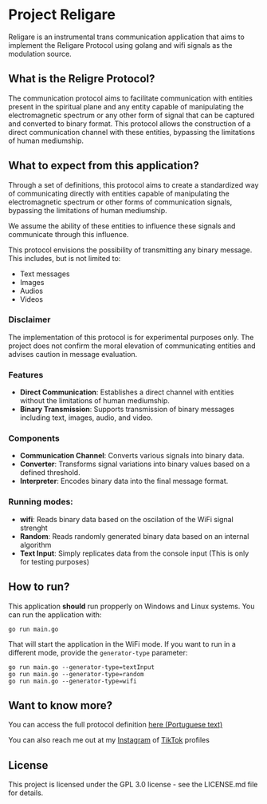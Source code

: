 Project Religare
=============

Religare is an instrumental trans communication application that aims to implement the Religare Protocol using golang and wifi signals as the modulation source.

## What is the Religre Protocol?

The communication protocol aims to facilitate communication with entities present in the spiritual plane and any entity capable of manipulating the electromagnetic spectrum or any other form of signal that can be captured and converted to binary format. This protocol allows the construction of a direct communication channel with these entities, bypassing the limitations of human mediumship.

## What to expect from this application?

Through a set of definitions, this protocol aims to create a standardized way of communicating directly with entities capable of manipulating the electromagnetic spectrum or other forms of communication signals, bypassing the limitations of human mediumship.

We assume the ability of these entities to influence these signals and communicate through this influence.

This protocol envisions the possibility of transmitting any binary message. This includes, but is not limited to:

- Text messages
- Images
- Audios
- Videos

### Disclaimer
The implementation of this protocol is for experimental purposes only. The project does not confirm the moral elevation of communicating entities and advises caution in message evaluation.

### Features
- **Direct Communication**: Establishes a direct channel with entities without the limitations of human mediumship.
- **Binary Transmission**: Supports transmission of binary messages including text, images, audio, and video.

### Components
- **Communication Channel**: Converts various signals into binary data.
- **Converter**: Transforms signal variations into binary values based on a defined threshold.
- **Interpreter**: Encodes binary data into the final message format.

### Running modes: 
- **wifi**: Reads binary data based on the oscilation of the WiFi signal strenght
- **Random**: Reads randomly generated binary data based on an internal algorithm
- **Text Input**: Simply replicates data from the console input (This is only for testing purposes)

## How to run? 

This application **should** run propperly on Windows and Linux systems. You can run the application with: 

```
go run main.go
```

That will start the application in the WiFi mode. If you want to run in a different mode, provide the `generator-type` parameter: 

```
go run main.go --generator-type=textInput
go run main.go --generator-type=random
go run main.go --generator-type=wifi
```

## Want to know more? 

You can access the full protocol definition [here (Portuguese text)](https://gentle-aura-fd4.notion.site/Proposta-Protocolo-Religare-ba51bc05f87542179d4187354ae60afd?pvs=74)

You can also reach me out at my [Instagram](https://www.instagram.com/espiritismoarretado) of [TikTok](https://www.tiktok.com/@raonybenjamim) profiles

## License 

This project is licensed under the GPL 3.0 license - see the LICENSE.md file for details.